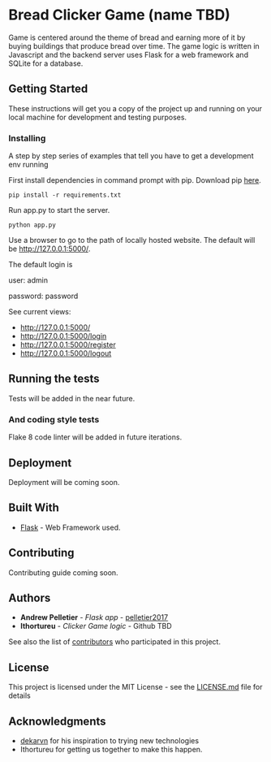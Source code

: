 # Bread Clicker Game (name TBD)

Game is centered around the theme of bread and earning more of it by buying buildings that produce bread over time. The game logic is written in Javascript and the backend server uses Flask for a web framework and SQLite for a database.

## Getting Started

These instructions will get you a copy of the project up and running on your local machine for development and testing purposes.

### Installing

A step by step series of examples that tell you have to get a development env running

First install dependencies in command prompt with pip. Download pip [here](https://pip.pypa.io/en/stable/installing/).

```
pip install -r requirements.txt
```

Run app.py to start the server.

```
python app.py
```

Use a browser to go to the path of locally hosted website. The default will be http://127.0.0.1:5000/.

The default login is

user: admin

password: password

See current views:
* http://127.0.0.1:5000/
* http://127.0.0.1:5000/login
* http://127.0.0.1:5000/register
* http://127.0.0.1:5000/logout

## Running the tests

Tests will be added in the near future.

### And coding style tests

Flake 8 code linter will be added in future iterations.

## Deployment

Deployment will be coming soon.

## Built With

* [Flask](http://flask.pocoo.org/) - Web Framework used.

## Contributing

Contributing guide coming soon.

## Authors

* **Andrew Pelletier** - *Flask app* - [pelletier2017](https://github.com/pelletier2017)
* **Ithortureu** - *Clicker Game logic* - Github TBD

See also the list of [contributors](https://github.com/pelletier2017/Clicker-Game/graphs/contributors) who participated in this project.

## License

This project is licensed under the MIT License - see the [LICENSE.md](LICENSE.md) file for details

## Acknowledgments

* [dekarvn](https://github.com/minhd/) for his inspiration to trying new technologies
* Ithortureu for getting us together to make this happen.